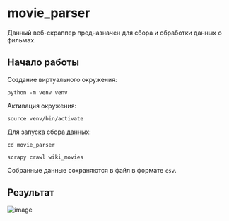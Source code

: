 # movie_parser

Данный веб-скраппер предназначен для сбора и обработки данных о фильмах.

## Начало работы

Создание виртуального окружения:

```python -m venv venv```

Активация окружения:

```source venv/bin/activate```

Для запуска сбора данных:

```cd movie_parser```

```scrapy crawl wiki_movies```

Собранные данные сохраняются в файл в формате `csv`.

## Результат

![image](res.png)